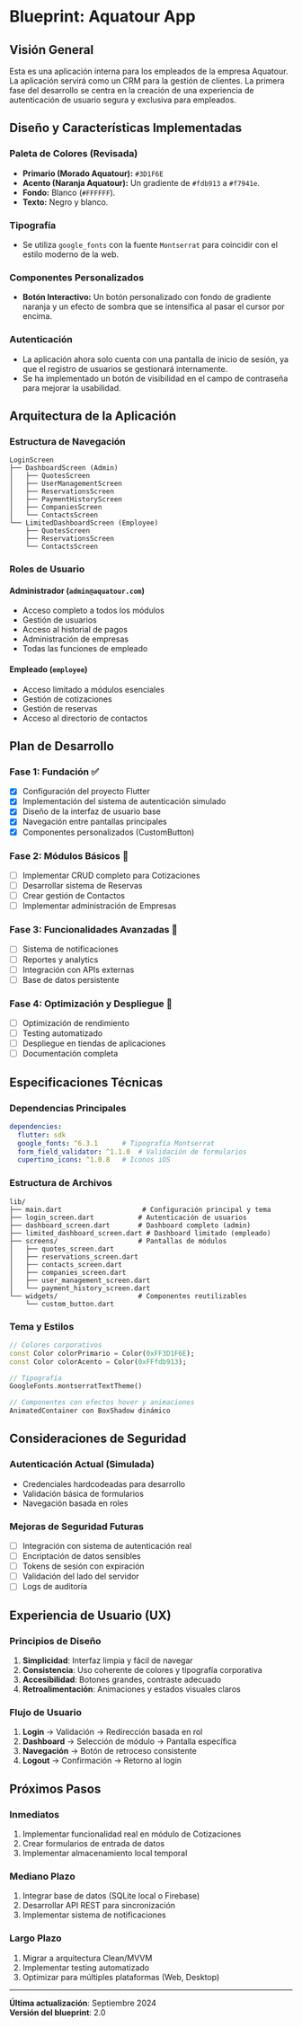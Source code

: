 # Blueprint: Aquatour App

## Visión General

Esta es una aplicación interna para los empleados de la empresa Aquatour. La aplicación servirá como un CRM para la gestión de clientes. La primera fase del desarrollo se centra en la creación de una experiencia de autenticación de usuario segura y exclusiva para empleados.

## Diseño y Características Implementadas

### Paleta de Colores (Revisada)
- **Primario (Morado Aquatour):** `#3D1F6E`
- **Acento (Naranja Aquatour):** Un gradiente de `#fdb913` a `#f7941e`.
- **Fondo:** Blanco (`#FFFFFF`).
- **Texto:** Negro y blanco.

### Tipografía
- Se utiliza `google_fonts` con la fuente `Montserrat` para coincidir con el estilo moderno de la web.

### Componentes Personalizados
- **Botón Interactivo:** Un botón personalizado con fondo de gradiente naranja y un efecto de sombra que se intensifica al pasar el cursor por encima.

### Autenticación
- La aplicación ahora solo cuenta con una pantalla de inicio de sesión, ya que el registro de usuarios se gestionará internamente.
- Se ha implementado un botón de visibilidad en el campo de contraseña para mejorar la usabilidad.

## Arquitectura de la Aplicación

### Estructura de Navegación
```
LoginScreen
├── DashboardScreen (Admin)
│   ├── QuotesScreen
│   ├── UserManagementScreen
│   ├── ReservationsScreen
│   ├── PaymentHistoryScreen
│   ├── CompaniesScreen
│   └── ContactsScreen
└── LimitedDashboardScreen (Employee)
    ├── QuotesScreen
    ├── ReservationsScreen
    └── ContactsScreen
```

### Roles de Usuario

#### Administrador (`admin@aquatour.com`)
- Acceso completo a todos los módulos
- Gestión de usuarios
- Acceso al historial de pagos
- Administración de empresas
- Todas las funciones de empleado

#### Empleado (`employee`)
- Acceso limitado a módulos esenciales
- Gestión de cotizaciones
- Gestión de reservas
- Acceso al directorio de contactos

## Plan de Desarrollo

### Fase 1: Fundación ✅
- [x] Configuración del proyecto Flutter
- [x] Implementación del sistema de autenticación simulado
- [x] Diseño de la interfaz de usuario base
- [x] Navegación entre pantallas principales
- [x] Componentes personalizados (CustomButton)

### Fase 2: Módulos Básicos 🚧
- [ ] Implementar CRUD completo para Cotizaciones
- [ ] Desarrollar sistema de Reservas
- [ ] Crear gestión de Contactos
- [ ] Implementar administración de Empresas

### Fase 3: Funcionalidades Avanzadas 🔮
- [ ] Sistema de notificaciones
- [ ] Reportes y analytics
- [ ] Integración con APIs externas
- [ ] Base de datos persistente

### Fase 4: Optimización y Despliegue 🔮
- [ ] Optimización de rendimiento
- [ ] Testing automatizado
- [ ] Despliegue en tiendas de aplicaciones
- [ ] Documentación completa

## Especificaciones Técnicas

### Dependencias Principales
```yaml
dependencies:
  flutter: sdk
  google_fonts: ^6.3.1      # Tipografía Montserrat
  form_field_validator: ^1.1.0  # Validación de formularios
  cupertino_icons: ^1.0.8   # Iconos iOS
```

### Estructura de Archivos
```
lib/
├── main.dart                    # Configuración principal y tema
├── login_screen.dart           # Autenticación de usuarios
├── dashboard_screen.dart       # Dashboard completo (admin)
├── limited_dashboard_screen.dart # Dashboard limitado (empleado)
├── screens/                    # Pantallas de módulos
│   ├── quotes_screen.dart
│   ├── reservations_screen.dart
│   ├── contacts_screen.dart
│   ├── companies_screen.dart
│   ├── user_management_screen.dart
│   └── payment_history_screen.dart
└── widgets/                    # Componentes reutilizables
    └── custom_button.dart
```

### Tema y Estilos
```dart
// Colores corporativos
const Color colorPrimario = Color(0xFF3D1F6E);
const Color colorAcento = Color(0xFFfdb913);

// Tipografía
GoogleFonts.montserratTextTheme()

// Componentes con efectos hover y animaciones
AnimatedContainer con BoxShadow dinámico
```

## Consideraciones de Seguridad

### Autenticación Actual (Simulada)
- Credenciales hardcodeadas para desarrollo
- Validación básica de formularios
- Navegación basada en roles

### Mejoras de Seguridad Futuras
- [ ] Integración con sistema de autenticación real
- [ ] Encriptación de datos sensibles
- [ ] Tokens de sesión con expiración
- [ ] Validación del lado del servidor
- [ ] Logs de auditoría

## Experiencia de Usuario (UX)

### Principios de Diseño
1. **Simplicidad**: Interfaz limpia y fácil de navegar
2. **Consistencia**: Uso coherente de colores y tipografía corporativa
3. **Accesibilidad**: Botones grandes, contraste adecuado
4. **Retroalimentación**: Animaciones y estados visuales claros

### Flujo de Usuario
1. **Login** → Validación → Redirección basada en rol
2. **Dashboard** → Selección de módulo → Pantalla específica
3. **Navegación** → Botón de retroceso consistente
4. **Logout** → Confirmación → Retorno al login

## Próximos Pasos

### Inmediatos
1. Implementar funcionalidad real en módulo de Cotizaciones
2. Crear formularios de entrada de datos
3. Implementar almacenamiento local temporal

### Mediano Plazo
1. Integrar base de datos (SQLite local o Firebase)
2. Desarrollar API REST para sincronización
3. Implementar sistema de notificaciones

### Largo Plazo
1. Migrar a arquitectura Clean/MVVM
2. Implementar testing automatizado
3. Optimizar para múltiples plataformas (Web, Desktop)

---

**Última actualización**: Septiembre 2024  
**Versión del blueprint**: 2.0
